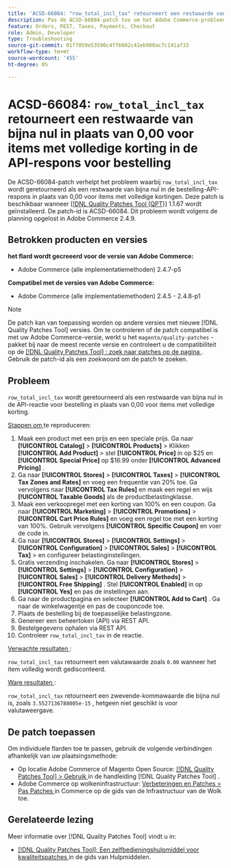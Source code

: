 ```yaml
---
title: 'ACSD-66084: "row_total_incl_tax" retourneert een restwaarde van bijna nul in plaats van 0,00 voor items met volledige kortingen in de API-reactie voor bestelling'
description: Pas de ACSD-66084-patch toe om het Adobe Commerce-probleem op te lossen, waarbij row_total_incl_tax is geretourneerd als een restwaarde van bijna nul in plaats van 0,00 voor items met volledige kortingen in de API-reactie voor bestelling.
feature: Orders, REST, Taxes, Payments, Checkout
role: Admin, Developer
type: Troubleshooting
source-git-commit: 01f7059e53590c4ff6602c41eb980ac7c141af33
workflow-type: tm+mt
source-wordcount: '455'
ht-degree: 0%

---
```



# ACSD-66084: `row_total_incl_tax` retourneert een restwaarde van bijna nul in plaats van 0,00 voor items met volledige korting in de API-respons voor bestelling

De ACSD-66084-patch verhelpt het probleem waarbij `row_total_incl_tax` wordt geretourneerd als een restwaarde van bijna nul in de bestelling-API-respons in plaats van 0,00 voor items met volledige kortingen. Deze patch is beschikbaar wanneer [[!DNL Quality Patches Tool (QPT)]](/help/tools/quality-patches-tool/quality-patches-tool-to-self-serve-quality-patches.md) 1.1.67 wordt geïnstalleerd. De patch-id is ACSD-66084. Dit probleem wordt volgens de planning opgelost in Adobe Commerce 2.4.9.

## Betrokken producten en versies

**het flard wordt gecreeerd voor de versie van Adobe Commerce:**

* Adobe Commerce (alle implementatiemethoden) 2.4.7-p5

**Compatibel met de versies van Adobe Commerce:**

* Adobe Commerce (alle implementatiemethoden) 2.4.5 - 2.4.8-p1

>[!NOTE]
>
>De patch kan van toepassing worden op andere versies met nieuwe [!DNL Quality Patches Tool] versies. Om te controleren of de patch compatibel is met uw Adobe Commerce-versie, werkt u het `magento/quality-patches` -pakket bij naar de meest recente versie en controleert u de compatibiliteit op de [[!DNL Quality Patches Tool] : zoek naar patches op de pagina ](https://experienceleague.adobe.com/tools/commerce-quality-patches/index.html?lang=nl-NL) . Gebruik de patch-id als een zoekwoord om de patch te zoeken.

## Probleem

`row_total_incl_tax` wordt geretourneerd als een restwaarde van bijna nul in de API-reactie voor bestelling in plaats van 0,00 voor items met volledige korting.

<u> Stappen om </u> te reproduceren:

1. Maak een product met een prijs en een speciale prijs. Ga naar **[!UICONTROL Catalog]** > **[!UICONTROL Products]** > Klikken **[!UICONTROL Add Product]** > stel **[!UICONTROL Price]** in op $25 en **[!UICONTROL Special Price]** op $16.99 onder **[!UICONTROL Advanced Pricing]** .
1. Ga naar **[!UICONTROL Stores]** > **[!UICONTROL Taxes]** > **[!UICONTROL Tax Zones and Rates]** en voeg een frequentie van 20% toe. Ga vervolgens naar **[!UICONTROL Tax Rules]** en maak een regel en wijs
   **[!UICONTROL Taxable Goods]** als de productbelastingklasse.
1. Maak een verkoopregel met een korting van 100% en een coupon. Ga naar **[!UICONTROL Marketing]** > **[!UICONTROL Promotions]** > **[!UICONTROL Cart Price Rules]** en voeg een regel toe met een korting van 100%. Gebruik vervolgens **[!UICONTROL Specific Coupon]** en voer de code in.
1. Ga naar **[!UICONTROL Stores]** > **[!UICONTROL Settings]** > **[!UICONTROL Configuration]** > **[!UICONTROL Sales]** > **[!UICONTROL Tax]** > en configureer belastinginstellingen.
1. Gratis verzending inschakelen. Ga naar **[!UICONTROL Stores]** > **[!UICONTROL Settings]** > **[!UICONTROL Configuration]** > **[!UICONTROL Sales]** > **[!UICONTROL Delivery Methods]** > **[!UICONTROL Free Shipping]** . Stel **[!UICONTROL Enabled]** in op **[!UICONTROL Yes]** en pas de instellingen aan.
1. Ga naar de productpagina en selecteer **[!UICONTROL Add to Cart]** . Ga naar de winkelwagentje en pas de couponcode toe.
1. Plaats de bestelling bij de toepasselijke belastingzone.
1. Genereer een beheertoken (API) via REST API.
1. Bestelgegevens ophalen via REST API.
1. Controleer `row_total_incl_tax` in de reactie.

<u> Verwachte resultaten </u>:

`row_total_incl_tax` retourneert een valutawaarde zoals `0.00` wanneer het item volledig wordt gedisconteerd.

<u> Ware resultaten </u>:

`row_total_incl_tax` retourneert een zwevende-kommawaarde die bijna nul is, zoals `3.5527136788005e-15` , hetgeen niet geschikt is voor valutaweergave.

## De patch toepassen

Om individuele flarden toe te passen, gebruik de volgende verbindingen afhankelijk van uw plaatsingsmethode:

* Op locatie Adobe Commerce of Magento Open Source: [[!DNL Quality Patches Tool] > Gebruik ](/help/tools/quality-patches-tool/usage.md) in de handleiding [!DNL Quality Patches Tool] .
* Adobe Commerce op wolkeninfrastructuur: [ Verbeteringen en Patches > Pas Patches ](https://experienceleague.adobe.com/docs/commerce-cloud-service/user-guide/develop/upgrade/apply-patches.html?lang=nl-NL) in Commerce op de gids van de Infrastructuur van de Wolk toe.

## Gerelateerde lezing

Meer informatie over [!DNL Quality Patches Tool] vindt u in:

* [[!DNL Quality Patches Tool]: Een zelfbedieningshulpmiddel voor kwaliteitspatches ](/help/tools/quality-patches-tool/quality-patches-tool-to-self-serve-quality-patches.md) in de gids van Hulpmiddelen.
